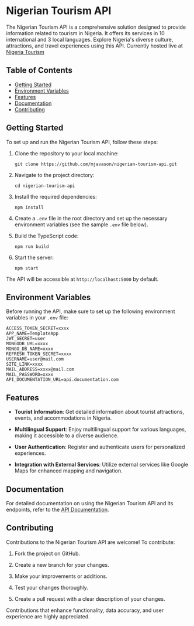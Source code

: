 # Nigerian Tourism API

The Nigerian Tourism API is a comprehensive solution designed to provide information related to tourism in Nigeria. It offers its services in 10 international and 3 local languages. Explore Nigeria's diverse culture, attractions, and travel experiences using this API. Currently hosted live at [Nigeria Tourism](https://nigerian-tourism-api.onrender.com)

## Table of Contents

- [Getting Started](#getting-started)
- [Environment Variables](#environment-variables)
- [Features](#features)
- [Documentation](#documentation)
- [Contributing](#contributing)

## Getting Started

To set up and run the Nigerian Tourism API, follow these steps:

1. Clone the repository to your local machine:

   ```shell
   git clone https://github.com/mjavason/nigerian-tourism-api.git
   ```

2. Navigate to the project directory:

   ```shell
   cd nigerian-tourism-api
   ```

3. Install the required dependencies:

   ```shell
   npm install
   ```

4. Create a `.env` file in the root directory and set up the necessary environment variables (see the sample `.env` file below).

5. Build the TypeScript code:

   ```shell
   npm run build
   ```

6. Start the server:

   ```shell
   npm start
   ```

The API will be accessible at `http://localhost:5000` by default.

## Environment Variables

Before running the API, make sure to set up the following environment variables in your `.env` file:

```env
ACCESS_TOKEN_SECRET=xxxx
APP_NAME=TemplateApp
JWT_SECRET=user
MONGODB_URL=xxxx
MONGO_DB_NAME=xxxx
REFRESH_TOKEN_SECRET=xxxx
USERNAME=user@mail.com
SITE_LINK=xxxx
MAIL_ADDRESS=xxxx@mail.com
MAIL_PASSWORD=xxxx
API_DOCUMENTATION_URL=api.documentation.com
```

## Features

- **Tourist Information**: Get detailed information about tourist attractions, events, and accommodations in Nigeria.

- **Multilingual Support**: Enjoy multilingual support for various languages, making it accessible to a diverse audience.

- **User Authentication**: Register and authenticate users for personalized experiences.

- **Integration with External Services**: Utilize external services like Google Maps for enhanced mapping and navigation.

## Documentation

For detailed documentation on using the Nigerian Tourism API and its endpoints, refer to the [API Documentation](https://documenter.getpostman.com/view/29278179/2s9YJbzN99).

## Contributing

Contributions to the Nigerian Tourism API are welcome! To contribute:

1. Fork the project on GitHub.

2. Create a new branch for your changes.

3. Make your improvements or additions.

4. Test your changes thoroughly.

5. Create a pull request with a clear description of your changes.

Contributions that enhance functionality, data accuracy, and user experience are highly appreciated.
